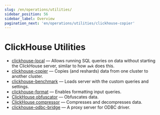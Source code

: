 ```yaml
---
slug: /en/operations/utilities/
sidebar_position: 56
sidebar_label: Overview
pagination_next: 'en/operations/utilities/clickhouse-copier'
---
```


# ClickHouse Utilities 

-   [clickhouse-local](../../operations/utilities/clickhouse-local.md) — Allows running SQL queries on data without starting the ClickHouse server, similar to how `awk` does this.
-   [clickhouse-copier](../../operations/utilities/clickhouse-copier.md) — Copies (and reshards) data from one cluster to another cluster.
-   [clickhouse-benchmark](../../operations/utilities/clickhouse-benchmark.md) — Loads server with the custom queries and settings.
-   [clickhouse-format](../../operations/utilities/clickhouse-format.md) — Enables formatting input queries.
-   [ClickHouse obfuscator](../../operations/utilities/clickhouse-obfuscator.md) — Obfuscates data.
-   [ClickHouse compressor](../../operations/utilities/clickhouse-compressor.md) — Compresses and decompresses data.
-   [clickhouse-odbc-bridge](../../operations/utilities/odbc-bridge.md) — A proxy server for ODBC driver.

